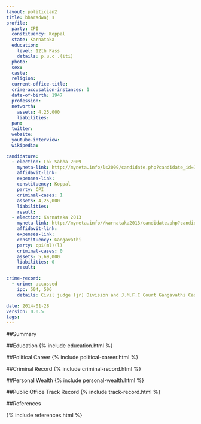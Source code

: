 ```yaml
---
layout: politician2
title: bharadwaj s
profile: 
  party: CPI
  constituency: Koppal
  state: Karnataka
  education: 
    level: 12th Pass
    details: p.u.c .(iti)
  photo: 
  sex: 
  caste: 
  religion: 
  current-office-title: 
  crime-accusation-instances: 1
  date-of-birth: 1947
  profession: 
  networth: 
    assets: 4,25,000
    liabilities: 
  pan: 
  twitter: 
  website: 
  youtube-interview: 
  wikipedia: 

candidature: 
  - election: Lok Sabha 2009
    myneta-link: http://myneta.info/ls2009/candidate.php?candidate_id=1307
    affidavit-link: 
    expenses-link: 
    constituency: Koppal 
    party: CPI
    criminal-cases: 1
    assets: 4,25,000
    liabilities: 
    result:  
  - election: Karnataka 2013
    myneta-link: http://myneta.info//karnataka2013/candidate.php?candidate_id=2502
    affidavit-link: 
    expenses-link: 
    constituency: Gangavathi 
    party: cpi(ml)(l)
    criminal-cases: 0
    assets: 5,69,000
    liabilities: 0
    result:  

crime-record: 
  - crime: accussed
    ipc: 504, 506
    details: Civil judge (jr) Division and J.M.F.C Court Gangavathi Case No. 194/08 B.F.R filled on 24/02/09 By Concerned Police 

date: 2014-01-28
version: 0.0.5
tags: 
---
```

##Summary


##Education
{% include education.html %}


##Political Career
{% include political-career.html %}


##Criminal Record
{% include criminal-record.html %}


##Personal Wealth
{% include personal-wealth.html %}


##Public Office Track Record
{% include track-record.html %}


##References


{% include references.html %}